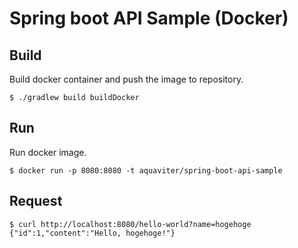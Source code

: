 # Spring boot API Sample (Docker)

## Build

Build docker container and push the image to repository.

```
$ ./gradlew build buildDocker
```

## Run

Run docker image.

```
$ docker run -p 8080:8080 -t aquaviter/spring-boot-api-sample
```

## Request

```
$ curl http://localhost:8080/hello-world?name=hogehoge
{"id":1,"content":"Hello, hogehoge!"}
```
